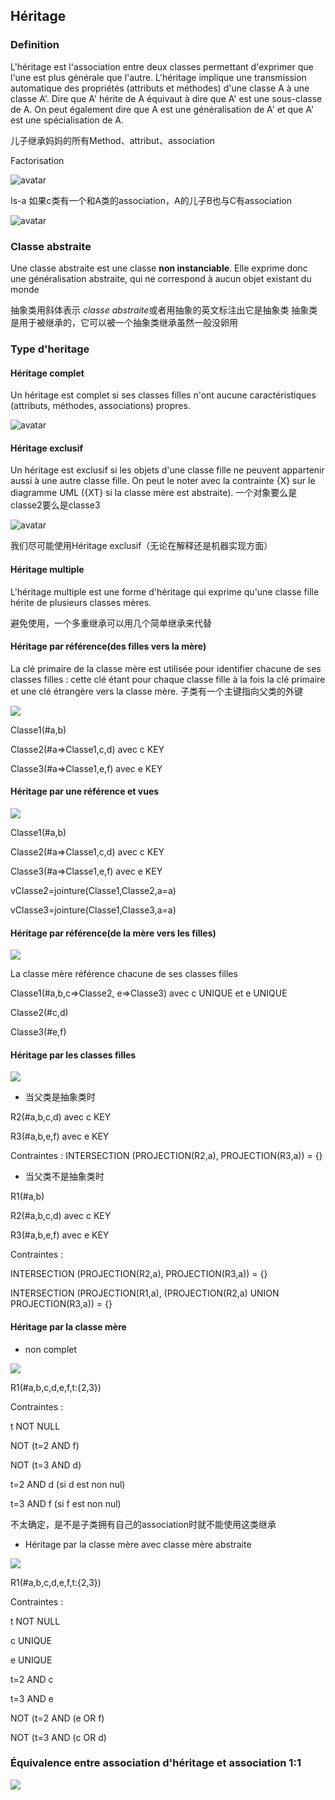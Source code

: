 ## Héritage

### Definition
L'héritage est l'association entre deux classes permettant d'exprimer que l'une est plus générale que l'autre. L'héritage implique une transmission automatique des propriétés (attributs et méthodes) d'une classe A à une classe A'.
Dire que A' hérite de A équivaut à dire que A' est une sous-classe de A. On peut également dire que A est une généralisation de A' et que A' est une spécialisation de A.

儿子继承妈妈的所有Method、attribut、association

Factorisation

![avatar](https://nf18.ens.utc.fr/cours/05Cmod2-heritage_web/res/heritageFact.png)

Is-a
如果c类有一个和A类的association，A的儿子B也与C有association

![avatar](https://nf18.ens.utc.fr/cours/05Cmod2-heritage_web/res/heritageIsa.png)

### Classe abstraite
Une classe abstraite est une classe <strong>non instanciable</strong>. Elle exprime donc une généralisation abstraite, qui ne correspond à aucun objet existant du monde

抽象类用斜体表示 <em>classe abstraite</em>或者用抽象的英文标注出它是抽象类
抽象类是用于被继承的，它可以被一个抽象类继承虽然一般没卵用
### Type d'heritage

#### Héritage complet
Un héritage est complet si ses classes filles n'ont aucune caractéristiques (attributs, méthodes, associations) propres.

![avatar](https://nf18.ens.utc.fr/cours/05Cmod2-heritage_web/res/14h_c0.png)

#### Héritage exclusif
Un héritage est exclusif si les objets d'une classe fille ne peuvent appartenir aussi à une autre classe fille. On peut le noter avec la contrainte {X} sur le diagramme UML ({XT} si la classe mère est abstraite).
一个对象要么是classe2要么是classe3

![avatar](https://nf18.ens.utc.fr/cours/05Cmod2-heritage_web/res/14h_x0.png)

我们尽可能使用Héritage exclusif（无论在解释还是机器实现方面）

#### Héritage multiple
L'héritage multiple est une forme d'héritage qui exprime qu'une classe fille hérite de plusieurs classes mères.

避免使用，一个多重继承可以用几个简单继承来代替

#### Héritage par référence(des filles vers la mère)
La clé primaire de la classe mère est utilisée pour identifier chacune de ses classes filles : cette clé étant pour chaque classe fille à la fois la clé primaire et une clé étrangère vers la classe mère.
子类有一个主键指向父类的外键

![](https://nf18.ens.utc.fr/cours/12Cmod3-contraintes_web/res/14h0.png)

Classe1(#a,b)

Classe2(#a=>Classe1,c,d) avec c KEY

Classe3(#a=>Classe1,e,f) avec e KEY

#### Héritage par une référence et vues

![](https://nf18.ens.utc.fr/cours/12Cmod3-contraintes_web/res/14h0.png)

Classe1(#a,b)

Classe2(#a=>Classe1,c,d) avec c KEY

Classe3(#a=>Classe1,e,f) avec e KEY

vClasse2=jointure(Classe1,Classe2,a=a)

vClasse3=jointure(Classe1,Classe3,a=a)

#### Héritage par référence(de la mère vers les filles)

![](https://nf18.ens.utc.fr/cours/12Cmod3-contraintes_web/res/14h0.png)

La classe mère référence chacune de ses classes filles

Classe1(#a,b,c=>Classe2, e=>Classe3) avec c UNIQUE et e UNIQUE

Classe2(#c,d)

Classe3(#e,f)

#### Héritage par les classes filles

![](https://nf18.ens.utc.fr/cours/12Cmod3-contraintes_web/res/14h_a0.png)

* 当父类是抽象类时

R2(#a,b,c,d) avec c KEY

R3(#a,b,e,f) avec e KEY

Contraintes : INTERSECTION (PROJECTION(R2,a), PROJECTION(R3,a)) = {}

* 当父类不是抽象类时

R1(#a,b)

R2(#a,b,c,d) avec c KEY

R3(#a,b,e,f) avec e KEY

Contraintes :

INTERSECTION (PROJECTION(R2,a), PROJECTION(R3,a)) = {}

INTERSECTION (PROJECTION(R1,a), (PROJECTION(R2,a) UNION PROJECTION(R3,a)) = {}

#### Héritage par la classe mère
* non complet

![](https://nf18.ens.utc.fr/cours/12Cmod3-contraintes_web/res/14h_apc.png)

R1(#a,b,c,d,e,f,t:{2,3})

Contraintes :

t NOT NULL

NOT (t=2 AND f)

NOT (t=3 AND d)

t=2 AND d (si d est non nul)

t=3 AND f (si f est non nul)

不太确定，是不是子类拥有自己的association时就不能使用这类继承

* Héritage par la classe mère avec classe mère abstraite

![](https://nf18.ens.utc.fr/cours/12Cmod3-contraintes_web/res/14h_a0.png)

R1(#a,b,c,d,e,f,t:{2,3})

Contraintes :

t NOT NULL

c UNIQUE

e UNIQUE

t=2 AND c

t=3 AND e

NOT (t=2 AND (e OR f)

NOT (t=3 AND (c OR d)


### Équivalence entre association d'héritage et association 1:1

![](https://nf18.ens.utc.fr/cours/05Cmod2-heritage_web/res/heritage-cardinalites.png)



